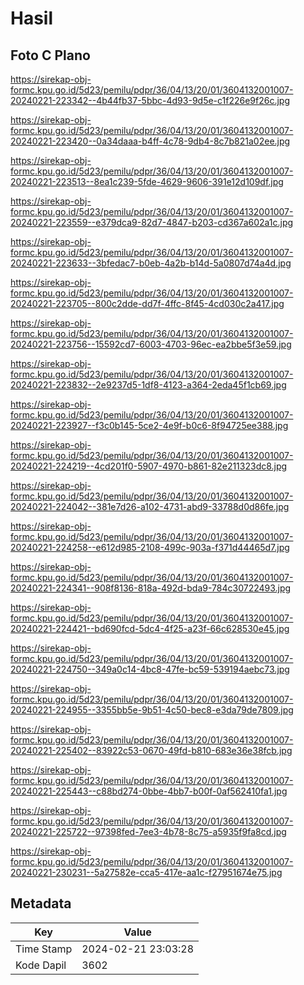 # Hasil

## Foto C Plano

https://sirekap-obj-formc.kpu.go.id/5d23/pemilu/pdpr/36/04/13/20/01/3604132001007-20240221-223342--4b44fb37-5bbc-4d93-9d5e-c1f226e9f26c.jpg

https://sirekap-obj-formc.kpu.go.id/5d23/pemilu/pdpr/36/04/13/20/01/3604132001007-20240221-223420--0a34daaa-b4ff-4c78-9db4-8c7b821a02ee.jpg

https://sirekap-obj-formc.kpu.go.id/5d23/pemilu/pdpr/36/04/13/20/01/3604132001007-20240221-223513--8ea1c239-5fde-4629-9606-391e12d109df.jpg

https://sirekap-obj-formc.kpu.go.id/5d23/pemilu/pdpr/36/04/13/20/01/3604132001007-20240221-223559--e379dca9-82d7-4847-b203-cd367a602a1c.jpg

https://sirekap-obj-formc.kpu.go.id/5d23/pemilu/pdpr/36/04/13/20/01/3604132001007-20240221-223633--3bfedac7-b0eb-4a2b-b14d-5a0807d74a4d.jpg

https://sirekap-obj-formc.kpu.go.id/5d23/pemilu/pdpr/36/04/13/20/01/3604132001007-20240221-223705--800c2dde-dd7f-4ffc-8f45-4cd030c2a417.jpg

https://sirekap-obj-formc.kpu.go.id/5d23/pemilu/pdpr/36/04/13/20/01/3604132001007-20240221-223756--15592cd7-6003-4703-96ec-ea2bbe5f3e59.jpg

https://sirekap-obj-formc.kpu.go.id/5d23/pemilu/pdpr/36/04/13/20/01/3604132001007-20240221-223832--2e9237d5-1df8-4123-a364-2eda45f1cb69.jpg

https://sirekap-obj-formc.kpu.go.id/5d23/pemilu/pdpr/36/04/13/20/01/3604132001007-20240221-223927--f3c0b145-5ce2-4e9f-b0c6-8f94725ee388.jpg

https://sirekap-obj-formc.kpu.go.id/5d23/pemilu/pdpr/36/04/13/20/01/3604132001007-20240221-224219--4cd201f0-5907-4970-b861-82e211323dc8.jpg

https://sirekap-obj-formc.kpu.go.id/5d23/pemilu/pdpr/36/04/13/20/01/3604132001007-20240221-224042--381e7d26-a102-4731-abd9-33788d0d86fe.jpg

https://sirekap-obj-formc.kpu.go.id/5d23/pemilu/pdpr/36/04/13/20/01/3604132001007-20240221-224258--e612d985-2108-499c-903a-f371d44465d7.jpg

https://sirekap-obj-formc.kpu.go.id/5d23/pemilu/pdpr/36/04/13/20/01/3604132001007-20240221-224341--908f8136-818a-492d-bda9-784c30722493.jpg

https://sirekap-obj-formc.kpu.go.id/5d23/pemilu/pdpr/36/04/13/20/01/3604132001007-20240221-224421--bd690fcd-5dc4-4f25-a23f-66c628530e45.jpg

https://sirekap-obj-formc.kpu.go.id/5d23/pemilu/pdpr/36/04/13/20/01/3604132001007-20240221-224750--349a0c14-4bc8-47fe-bc59-539194aebc73.jpg

https://sirekap-obj-formc.kpu.go.id/5d23/pemilu/pdpr/36/04/13/20/01/3604132001007-20240221-224955--3355bb5e-9b51-4c50-bec8-e3da79de7809.jpg

https://sirekap-obj-formc.kpu.go.id/5d23/pemilu/pdpr/36/04/13/20/01/3604132001007-20240221-225402--83922c53-0670-49fd-b810-683e36e38fcb.jpg

https://sirekap-obj-formc.kpu.go.id/5d23/pemilu/pdpr/36/04/13/20/01/3604132001007-20240221-225443--c88bd274-0bbe-4bb7-b00f-0af562410fa1.jpg

https://sirekap-obj-formc.kpu.go.id/5d23/pemilu/pdpr/36/04/13/20/01/3604132001007-20240221-225722--97398fed-7ee3-4b78-8c75-a5935f9fa8cd.jpg

https://sirekap-obj-formc.kpu.go.id/5d23/pemilu/pdpr/36/04/13/20/01/3604132001007-20240221-230231--5a27582e-cca5-417e-aa1c-f27951674e75.jpg


## Metadata

| Key        | Value               |
| ---------- | ------------------- |
| Time Stamp | 2024-02-21 23:03:28 |
| Kode Dapil | 3602                |



